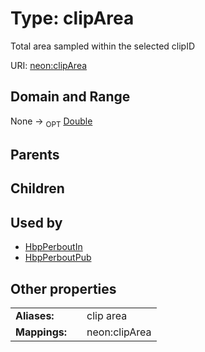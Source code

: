 
# Type: clipArea


Total area sampled within the selected clipID

URI: [neon:clipArea](https://data.neonscience.org/clipArea)


## Domain and Range

None ->  <sub>OPT</sub> [Double](types/Double.md)

## Parents


## Children


## Used by

 * [HbpPerboutIn](HbpPerboutIn.md)
 * [HbpPerboutPub](HbpPerboutPub.md)

## Other properties

|  |  |  |
| --- | --- | --- |
| **Aliases:** | | clip area |
| **Mappings:** | | neon:clipArea |

